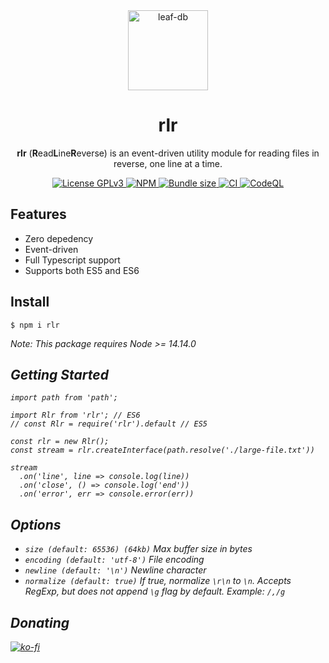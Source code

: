 <div align="center">
  <img src="/assets/icon.svg" width="128" alt="leaf-db">

  <h1>rlr</h1>
  <p><b>rlr</b> (<b>R</b>ead<b>L</b>ine<b>R</b>everse) is an event-driven utility module for reading files in reverse, one line at a time.</p>
</div>

<div align="center">
  <a href="/LICENSE">
    <img alt="License GPLv3" src="https://img.shields.io/badge/license-MIT-blue.svg" />
  </a>
  <a href="https://www.npmjs.com/package/rlr">
    <img alt="NPM" src="https://img.shields.io/npm/v/rlr?label=npm">
  </a>
  <a href="https://bundlephobia.com/result?p=rlr@latest">
    <img alt="Bundle size" src="https://img.shields.io/bundlephobia/minzip/rlr@latest.svg">
  </a>
  <a href="https://github.com/chronoDave/rlr/actions/workflows/ci.yml">
    <img alt="CI" src="https://github.com/chronoDave/rlr/workflows/ci/badge.svg?branch=master">
  </a>
  <a href="https://github.com/chronoDave/rlr/actions/workflows/codeql.yml">
     <img alt="CodeQL" src="https://github.com/chronoDave/rlr/actions/workflows/codeql.yml/badge.svg?branch=master">
  </a>
</div>

## Features

- Zero depedency
- Event-driven
- Full Typescript support
- Supports both ES5 and ES6

## Install

```
$ npm i rlr
```

<i>Note: This package requires Node >= 14.14.0<i>

## Getting Started

```TS
import path from 'path';

import Rlr from 'rlr'; // ES6
// const Rlr = require('rlr').default // ES5

const rlr = new Rlr();
const stream = rlr.createInterface(path.resolve('./large-file.txt'))

stream
  .on('line', line => console.log(line))
  .on('close', () => console.log('end'))
  .on('error', err => console.error(err))
```

## Options

- `size (default: 65536) (64kb)` Max buffer size in bytes
- `encoding (default: 'utf-8')` File encoding
- `newline (default: '\n')` Newline character
- `normalize (default: true)` If true, normalize `\r\n` to `\n`. Accepts RegExp, but does not append `\g` flag by default. Example: `/,/g`


## Donating

[![ko-fi](https://www.ko-fi.com/img/githubbutton_sm.svg)](https://ko-fi.com/Y8Y41E23T)
